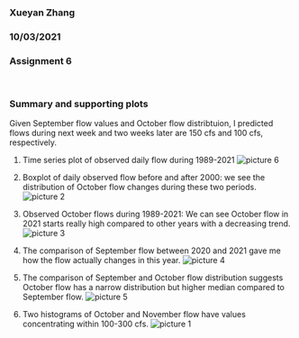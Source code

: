 ### Xueyan Zhang
### 10/03/2021
### Assignment 6
</br>

### Summary and supporting plots
Given September flow values and October flow distribtuion, I predicted flows during next week and two weeks later are 150 cfs and 100 cfs, respectively.
</br>
1. Time series plot of observed daily flow during 1989-2021
   ![picture 6](../../images/da1d52316870556e6cc90497a9ea2040517ddcd1b393204f3aab1e4495ee54df.png)  

2. Boxplot of daily observed flow before and after 2000: we see the distribution of October flow changes during these two periods. 
   ![picture 2](../../images/5dbb39c44ac3ae86cba94502c949ef4b24e66e812a5bfc64430632a8d79a1a72.png)  

3. Observed October flows during 1989-2021: We can see October flow in 2021 starts really high compared to other years with a decreasing trend.
   ![picture 3](../../images/7377a364466465691efcbdc7e62c26b136ceedacff30f13b31aa7c762ed7cb06.png)  

4. The comparison of September flow between 2020 and 2021 gave me how the flow actually changes in this year.
   ![picture 4](../../images/9cbf2d24daa3d51fc2ef211edcf049a102abb776ccf8807874cd557067586216.png)  

5. The comparison of September and October flow distribution suggests October flow has a narrow distribution but higher median compared to September flow.
   ![picture 5](../../images/144dc337918e454ccb5fd553c64b52c720275997fddf2aa27af64e021b52b542.png)  

6. Two histograms of October and November flow have values concentrating within 100-300 cfs.
![picture 1](../../images/15ade63683e061195da2859b51c33a3d582e1f48bba32b7a74416006c0930036.png)  
